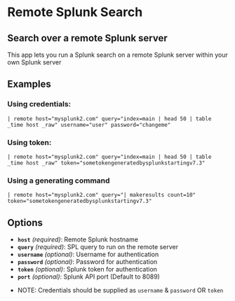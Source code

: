 # Remote Splunk Search
## Search over a remote Splunk server
This app lets you run a Splunk search on a remote Splunk server within your own Splunk server

## Examples

### Using credentials:
```
| remote host="mysplunk2.com" query="index=main | head 50 | table _time host _raw" username="user" password="changeme"
```

### Using token:
```
| remote host="mysplunk2.com" query="index=main | head 50 | table _time host _raw" token="sometokengeneratedbysplunkstartingv7.3"
```

### Using a generating command
```
| remote host="mysplunk2.com" query="| makeresults count=10" token="sometokengeneratedbysplunkstartingv7.3"
```

## Options
- <b>`host`</b> <i>(required)</i>: Remote Splunk hostname
- <b>`query`</b> <i>(required)</i>: SPL query to run on the remote server
- <b>`username`</b> <i>(optional)</i>: Username for authentication
- <b>`password`</b> <i>(optional)</i>: Password for authentication
- <b>`token`</b> <i>(optional)</i>: Splunk token for authentication
- <b>`port`</b> <i>(optional)</i>: Splunk API port (Default to 8089)

* NOTE: Credentials should be supplied as `username` & `password` OR `token`